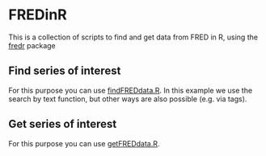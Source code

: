 # FREDinR
This is a collection of scripts to find and get data from FRED in R, using the [fredr](https://www.rdocumentation.org/packages/fredr/versions/2.1.0) package

## Find series of interest
For this purpose you can use [findFREDdata.R](https://github.com/szlatanos/FREDinR/blob/main/findFREDdata.R). In this example we use the search by text function, but other ways are also possible (e.g. via tags).

## Get series of interest
For this purpose you can use [getFREDdata.R](https://github.com/szlatanos/FREDinR/blob/main/getFREDdata.R).
